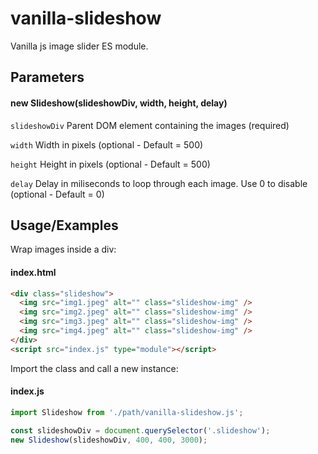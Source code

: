 # vanilla-slideshow

Vanilla js image slider ES module.

## Parameters

#### new Slideshow(slideshowDiv, width, height, delay)

`slideshowDiv` Parent DOM element containing the images (required)

`width` Width in pixels (optional - Default = 500)

`height` Height in pixels (optional - Default = 500)

`delay` Delay in miliseconds to loop through each image. Use 0 to disable (optional - Default = 0)

## Usage/Examples

Wrap images inside a div:

#### index.html

```html
<div class="slideshow">
  <img src="img1.jpeg" alt="" class="slideshow-img" />
  <img src="img2.jpeg" alt="" class="slideshow-img" />
  <img src="img3.jpeg" alt="" class="slideshow-img" />
  <img src="img4.jpeg" alt="" class="slideshow-img" />
</div>
<script src="index.js" type="module"></script>
```

Import the class and call a new instance:

#### index.js

```javascript
import Slideshow from './path/vanilla-slideshow.js';

const slideshowDiv = document.querySelector('.slideshow');
new Slideshow(slideshowDiv, 400, 400, 3000);
```
